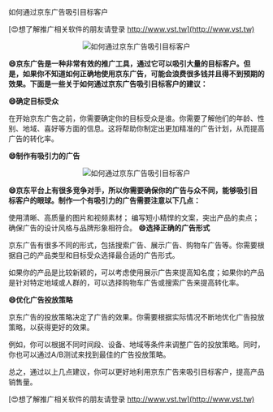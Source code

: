 如何通过京东广告吸引目标客户

[😍想了解推广相关软件的朋友请登录 http://www.vst.tw](http://www.vst.tw)

 <center><img src="https://vst.tw/MP4/tuiguang/png/7.png" alt="如何通过京东广告吸引目标客户"></center>

**😄京东广告是一种非常有效的推广工具，通过它可以吸引大量的目标客户。但是，如果你不知道如何正确地使用京东广告，可能会浪费很多钱并且得不到预期的效果。下面是一些关于如何通过京东广告吸引目标客户的建议：**

**😄确定目标受众**

在开始京东广告之前，你需要确定你的目标受众是谁。你需要了解他们的年龄、性别、地域、喜好等方面的信息。这将帮助你制定出更加精准的广告计划，从而提高广告的转化率。

**😄制作有吸引力的广告**

 <center><img src="https://vst.tw/MP4/tuiguang/png/7.png" alt="如何通过京东广告吸引目标客户"></center>

**😄京东平台上有很多竞争对手，所以你需要确保你的广告与众不同，能够吸引目标客户的眼球。制作一个有吸引力的广告需要注意以下几点：**

使用清晰、高质量的图片和视频素材；
编写短小精悍的文案，突出产品的卖点；
确保广告的设计风格与品牌形象相符合。
**😄选择正确的广告形式**

京东广告有很多不同的形式，包括搜索广告、展示广告、购物车广告等。你需要根据自己的产品类型和目标受众选择最合适的广告形式。

如果你的产品是比较新颖的，可以考虑使用展示广告来提高知名度；如果你的产品是针对特定地域或人群的，可以选择购物车广告或搜索广告来提高转化率。

**😄优化广告投放策略**

京东广告的投放策略决定了广告的效果。你需要根据实际情况不断地优化广告投放策略，以获得更好的效果。

例如，你可以根据不同时间段、设备、地域等条件来调整广告的投放策略。同时，你也可以通过A/B测试来找到最佳的广告投放策略。

总之，通过以上几点建议，你可以更好地利用京东广告来吸引目标客户，提高产品销售量。

[😍想了解推广相关软件的朋友请登录 http://www.vst.tw](http://www.vst.tw)



